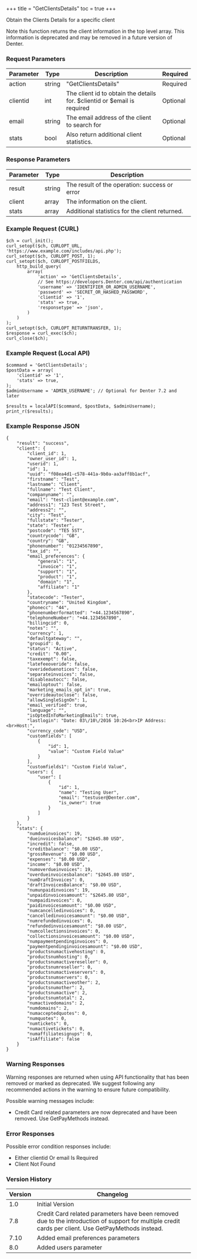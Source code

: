 +++
title = "GetClientsDetails"
toc = true
+++

Obtain the Clients Details for a specific client

Note this function returns the client information in the top level array. This information
is deprecated and may be removed in a future version of Denter.

### Request Parameters

| Parameter | Type | Description | Required |
| --------- | ---- | ----------- | -------- |
| action | string | "GetClientsDetails" | Required |
| clientid | int | The client id to obtain the details for. $clientid or $email is required | Optional |
| email | string | The email address of the client to search for | Optional |
| stats | bool | Also return additional client statistics. | Optional |

### Response Parameters

| Parameter | Type | Description |
| --------- | ---- | ----------- |
| result | string | The result of the operation: success or error |
| client | array | The information on the client. |
| stats | array | Additional statistics for the client returned. |


### Example Request (CURL)

```
$ch = curl_init();
curl_setopt($ch, CURLOPT_URL, 'https://www.example.com/includes/api.php');
curl_setopt($ch, CURLOPT_POST, 1);
curl_setopt($ch, CURLOPT_POSTFIELDS,
    http_build_query(
        array(
            'action' => 'GetClientsDetails',
            // See https://developers.Denter.com/api/authentication
            'username' => 'IDENTIFIER_OR_ADMIN_USERNAME',
            'password' => 'SECRET_OR_HASHED_PASSWORD',
            'clientid' => '1',
            'stats' => true,
            'responsetype' => 'json',
        )
    )
);
curl_setopt($ch, CURLOPT_RETURNTRANSFER, 1);
$response = curl_exec($ch);
curl_close($ch);
```


### Example Request (Local API)

```
$command = 'GetClientsDetails';
$postData = array(
    'clientid' => '1',
    'stats' => true,
);
$adminUsername = 'ADMIN_USERNAME'; // Optional for Denter 7.2 and later

$results = localAPI($command, $postData, $adminUsername);
print_r($results);
```


### Example Response JSON

```
{
    "result": "success",
    "client": {
        "client_id": 1,
        "owner_user_id": 1,
        "userid": 1,
        "id": 1,
        "uuid": "f08ea4d1-c578-441a-9b0a-aa3aff8b1acf",
        "firstname": "Test",
        "lastname": "Client",
        "fullname": "Test Client",
        "companyname": "",
        "email": "test-client@example.com",
        "address1": "123 Test Street",
        "address2": "",
        "city": "Test",
        "fullstate": "Tester",
        "state": "Tester",
        "postcode": "TE5 5ST",
        "countrycode": "GB",
        "country": "GB",
        "phonenumber": "01234567890",
        "tax_id": "",
        "email_preferences": {
            "general": "1",
            "invoice": "1",
            "support": "1",
            "product": "1",
            "domain": "1",
            "affiliate": "1"
        },
        "statecode": "Tester",
        "countryname": "United Kingdom",
        "phonecc": "44",
        "phonenumberformatted": "+44.1234567890",
        "telephoneNumber": "+44.1234567890",
        "billingcid": 0,
        "notes": "",
        "currency": 1,
        "defaultgateway": "",
        "groupid": 0,
        "status": "Active",
        "credit": "0.00",
        "taxexempt": false,
        "latefeeoveride": false,
        "overideduenotices": false,
        "separateinvoices": false,
        "disableautocc": false,
        "emailoptout": false,
        "marketing_emails_opt_in": true,
        "overrideautoclose": false,
        "allowSingleSignOn": 1,
        "email_verified": true,
        "language": "",
        "isOptedInToMarketingEmails": true,
        "lastlogin": "Date: 03\/10\/2016 10:26<br>IP Address:<br>Host:",
        "currency_code": "USD",
        "customfields": [
            {
                "id": 1,
                "value": "Custom Field Value"
            }
        ],
        "customfields1": "Custom Field Value",
        "users": {
            "user": [
                {
                    "id": 1,
                    "name": "Testing User",
                    "email": "testuser@Denter.com",
                    "is_owner": true
                }
            ]
        }
    },
    "stats": {
        "numdueinvoices": 19,
        "dueinvoicesbalance": "$2645.80 USD",
        "incredit": false,
        "creditbalance": "$0.00 USD",
        "grossRevenue": "$0.00 USD",
        "expenses": "$0.00 USD",
        "income": "$0.00 USD",
        "numoverdueinvoices": 19,
        "overdueinvoicesbalance": "$2645.80 USD",
        "numDraftInvoices": 0,
        "draftInvoicesBalance": "$0.00 USD",
        "numunpaidinvoices": 19,
        "unpaidinvoicesamount": "$2645.80 USD",
        "numpaidinvoices": 0,
        "paidinvoicesamount": "$0.00 USD",
        "numcancelledinvoices": 0,
        "cancelledinvoicesamount": "$0.00 USD",
        "numrefundedinvoices": 0,
        "refundedinvoicesamount": "$0.00 USD",
        "numcollectionsinvoices": 0,
        "collectionsinvoicesamount": "$0.00 USD",
        "numpaymentpendinginvoices": 0,
        "paymentpendinginvoicesamount": "$0.00 USD",
        "productsnumactivehosting": 0,
        "productsnumhosting": 0,
        "productsnumactivereseller": 0,
        "productsnumreseller": 0,
        "productsnumactiveservers": 0,
        "productsnumservers": 0,
        "productsnumactiveother": 2,
        "productsnumother": 2,
        "productsnumactive": 2,
        "productsnumtotal": 2,
        "numactivedomains": 2,
        "numdomains": 2,
        "numacceptedquotes": 0,
        "numquotes": 0,
        "numtickets": 0,
        "numactivetickets": 0,
        "numaffiliatesignups": 0,
        "isAffiliate": false
    }
}
```


### Warning Responses

Warning responses are returned when using API functionality that has been removed or marked as deprecated.
We suggest following any recommended actions in the warning to ensure future compatibility.

Possible warning messages include:

* Credit Card related parameters are now deprecated and have been removed. Use GetPayMethods instead.


### Error Responses

Possible error condition responses include:

* Either clientid Or email Is Required
* Client Not Found


### Version History

| Version | Changelog |
| ------- | --------- |
| 1.0 | Initial Version |
| 7.8 | Credit Card related parameters have been removed due to the introduction of support for multiple credit cards per client. Use GetPayMethods instead. |
| 7.10 | Added email preferences parameters |
| 8.0 | Added users parameter |

